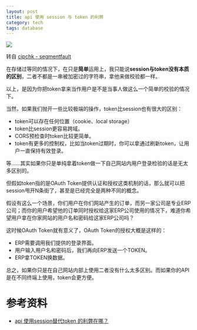 ```yaml
---
layout: post
title: api 使用 session 与 token 的利弊
category: tech
tags: database
---
```

![](https://cdn.kelu.org/blog/tags/api.jpg)

转自 [cipchk - segmentfault](https://segmentfault.com/u/cipchk)

在存储过等同的情况下，在只是**简单**运用上，我只能说**session与token没有本质的区别**，二者不都是一串被加密过的字符串，拿他来做校验都一样。

以上，是因为你把token拿来当作用户是不是当事人做这么一个简单的校验的情况下。

当然，如果我们抛开一些比较极端的操作，token比session也有很大的区别：

- token可以存在任何位置（cookie、local storage）
- token比session更容易跨域。
- CORS预检查时token比较更简单。
- token有更多的控制权，比如当token过期时，你可以拿通过刷新token，让用户一直保持有效登录。

等……其实如果你只是单纯拿着token做一下自己网站内用户登录检验的话是无太多区别的。

但假如token指的是OAuth Token提供认证和授权这类机制的话，那么就可以把session甩开N条街了，甚至是已经完全是两种不同的概念。

假设有这么一个场景，你们用户在你们网站产生的订单，而另一家公司是专业ERP公司；而你的用户希望他的订单同时授权给这家ERP公司使用的情况下，难道你希望用户拿在你家网站的用户名和密码给这家ERP公司吗？

这时候OAuth Token就有意义了，OAuth Token的授权大概是这样的：

- ERP需要调用我们提供的登录界面。
- 用户输入用户名和密码后，我们再向ERP发送一个TOKEN。
- ERP拿TOKEN换数据。

总之，如果你只是在自己网站内部上使用二者没有什么太多区别。而如果你的API是在不同终端上使用，token会更方便。

# 参考资料

* [api 使用session替代token 的利弊在哪？](https://segmentfault.com/q/1010000008903882)